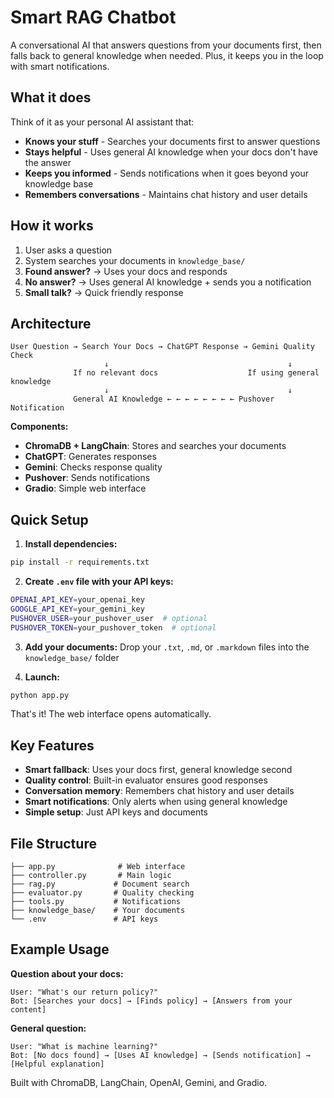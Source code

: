 # Smart RAG Chatbot

A conversational AI that answers questions from your documents first, then falls back to general knowledge when needed. Plus, it keeps you in the loop with smart notifications.

## What it does

Think of it as your personal AI assistant that:
- **Knows your stuff** - Searches your documents first to answer questions
- **Stays helpful** - Uses general AI knowledge when your docs don't have the answer  
- **Keeps you informed** - Sends notifications when it goes beyond your knowledge base
- **Remembers conversations** - Maintains chat history and user details

## How it works

1. User asks a question
2. System searches your documents in `knowledge_base/`
3. **Found answer?** → Uses your docs and responds
4. **No answer?** → Uses general AI knowledge + sends you a notification
5. **Small talk?** → Quick friendly response

## Architecture

```
User Question → Search Your Docs → ChatGPT Response → Gemini Quality Check
                     ↓                                        ↓
              If no relevant docs                    If using general knowledge
                     ↓                                        ↓
              General AI Knowledge ← ← ← ← ← ← ← ← Pushover Notification
```

**Components:**
- **ChromaDB + LangChain**: Stores and searches your documents
- **ChatGPT**: Generates responses
- **Gemini**: Checks response quality  
- **Pushover**: Sends notifications
- **Gradio**: Simple web interface

## Quick Setup

1. **Install dependencies:**
```bash
pip install -r requirements.txt
```

2. **Create `.env` file with your API keys:**
```bash
OPENAI_API_KEY=your_openai_key
GOOGLE_API_KEY=your_gemini_key
PUSHOVER_USER=your_pushover_user  # optional
PUSHOVER_TOKEN=your_pushover_token  # optional
```

3. **Add your documents:**
Drop your `.txt`, `.md`, or `.markdown` files into the `knowledge_base/` folder

4. **Launch:**
```bash
python app.py
```

That's it! The web interface opens automatically.

## Key Features

- **Smart fallback**: Uses your docs first, general knowledge second
- **Quality control**: Built-in evaluator ensures good responses
- **Conversation memory**: Remembers chat history and user details
- **Smart notifications**: Only alerts when using general knowledge
- **Simple setup**: Just API keys and documents

## File Structure

```
├── app.py              # Web interface
├── controller.py       # Main logic
├── rag.py             # Document search
├── evaluator.py       # Quality checking
├── tools.py           # Notifications
├── knowledge_base/    # Your documents
└── .env               # API keys
```

## Example Usage

**Question about your docs:**
```
User: "What's our return policy?"
Bot: [Searches your docs] → [Finds policy] → [Answers from your content]
```

**General question:**
```
User: "What is machine learning?"
Bot: [No docs found] → [Uses AI knowledge] → [Sends notification] → [Helpful explanation]
```

Built with ChromaDB, LangChain, OpenAI, Gemini, and Gradio.